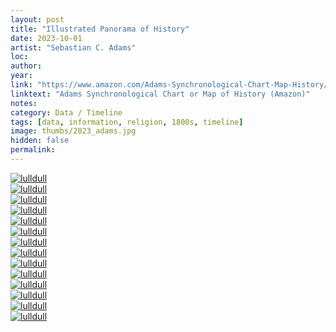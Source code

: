 ```yaml
---
layout: post
title: "Illustrated Panorama of History"
date: 2023-10-01
artist: "Sebastian C. Adams"
loc: 
author: 
year: 
link: "https://www.amazon.com/Adams-Synchronological-Chart-Map-History/dp/0890515131"
linktext: "Adams Synchronological Chart or Map of History (Amazon)"
notes: 
category: Data / Timeline
tags: [data, information, religion, 1800s, timeline]
image: thumbs/2023_adams.jpg
hidden: false
permalink:
---
```



<div class="post_image">
	<a href="{{ site.baseurl }}/images/posts/2023_adams/001.jpg" target="_blank">
	<img src="{{ site.baseurl }}/images/posts/2023_adams/001.jpg" alt="lulldull"></a>
</div>

<div class="post_image">
	<a href="{{ site.baseurl }}/images/posts/2023_adams/002.jpg" target="_blank">
	<img src="{{ site.baseurl }}/images/posts/2023_adams/002.jpg" alt="lulldull"></a>
</div>

<div class="post_image">
	<a href="{{ site.baseurl }}/images/posts/2023_adams/003.jpg" target="_blank">
	<img src="{{ site.baseurl }}/images/posts/2023_adams/003.jpg" alt="lulldull"></a>
</div>

<div class="post_image">
	<a href="{{ site.baseurl }}/images/posts/2023_adams/004.jpg" target="_blank">
	<img src="{{ site.baseurl }}/images/posts/2023_adams/004.jpg" alt="lulldull"></a>
</div>

<div class="post_image">
	<a href="{{ site.baseurl }}/images/posts/2023_adams/005.jpg" target="_blank">
	<img src="{{ site.baseurl }}/images/posts/2023_adams/005.jpg" alt="lulldull"></a>
</div>

<div class="post_image">
	<a href="{{ site.baseurl }}/images/posts/2023_adams/006.jpg" target="_blank">
	<img src="{{ site.baseurl }}/images/posts/2023_adams/006.jpg" alt="lulldull"></a>
</div>

<div class="post_image">
	<a href="{{ site.baseurl }}/images/posts/2023_adams/007.jpg" target="_blank">
	<img src="{{ site.baseurl }}/images/posts/2023_adams/007.jpg" alt="lulldull"></a>
</div>


<div class="post_image">
	<a href="{{ site.baseurl }}/images/posts/2023_adams/008.jpg" target="_blank">
	<img src="{{ site.baseurl }}/images/posts/2023_adams/008.jpg" alt="lulldull"></a>
</div>

<div class="post_image">
	<a href="{{ site.baseurl }}/images/posts/2023_adams/009.jpg" target="_blank">
	<img src="{{ site.baseurl }}/images/posts/2023_adams/009.jpg" alt="lulldull"></a>
</div>

<div class="post_image">
	<a href="{{ site.baseurl }}/images/posts/2023_adams/010.jpg" target="_blank">
	<img src="{{ site.baseurl }}/images/posts/2023_adams/010.jpg" alt="lulldull"></a>
</div>


<div class="post_image">
	<a href="{{ site.baseurl }}/images/posts/2023_adams/011.jpg" target="_blank">
	<img src="{{ site.baseurl }}/images/posts/2023_adams/011.jpg" alt="lulldull"></a>
</div>


<div class="post_image">
	<a href="{{ site.baseurl }}/images/posts/2023_adams/012.jpg" target="_blank">
	<img src="{{ site.baseurl }}/images/posts/2023_adams/012.jpg" alt="lulldull"></a>
</div>


<div class="post_image">
	<a href="{{ site.baseurl }}/images/posts/2023_adams/013.jpg" target="_blank">
	<img src="{{ site.baseurl }}/images/posts/2023_adams/013.jpg" alt="lulldull"></a>
</div>


<div class="post_image">
	<a href="{{ site.baseurl }}/images/posts/2023_adams/014.jpg" target="_blank">
	<img src="{{ site.baseurl }}/images/posts/2023_adams/014.jpg" alt="lulldull"></a>
</div>





